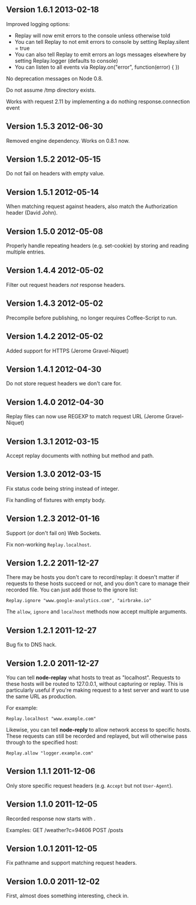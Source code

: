 ## Version 1.6.1 2013-02-18

Improved logging options:
- Replay will now emit errors to the console unless otherwise told
- You can tell Replay to not emit errors to console by setting
  Replay.silent = true
- You can also tell Replay to emit errors an logs messages elsewhere by setting
  Replay.logger (defaults to console)
- You can listen to all events via Replay.on("error", function(error) { })

No deprecation messages on Node 0.8.

Do not assume /tmp directory exists.

Works with request 2.11 by implementing a do nothing response.connection event


## Version 1.5.3 2012-06-30

Removed engine dependency. Works on 0.8.1 now.


## Version 1.5.2 2012-05-15

Do not fail on headers with empty value.


## Version 1.5.1 2012-05-14

When matching request against headers, also match the Authorization header
(David John).


## Version 1.5.0 2012-05-08

Properly handle repeating headers (e.g. set-cookie) by storing and reading
multiple entries.


## Version 1.4.4 2012-05-02

Filter out request headers *not* response headers.


## Version 1.4.3 2012-05-02

Precompile before publishing, no longer requires Coffee-Script to run.


## Version 1.4.2 2012-05-02

Added support for HTTPS (Jerome Gravel-Niquet)


## Version 1.4.1 2012-04-30

Do not store request headers we don't care for.


## Version 1.4.0 2012-04-30

Replay files can now use REGEXP to match request URL (Jerome Gravel-Niquet)


## Version 1.3.1 2012-03-15

Accept replay documents with nothing but method and path.


## Version 1.3.0 2012-03-15

Fix status code being string instead of integer.

Fix handling of fixtures with empty body.


## Version 1.2.3 2012-01-16

Support (or don't fail on) Web Sockets.

Fix non-working `Replay.localhost`.


## Version 1.2.2 2011-12-27

There may be hosts you don't care to record/replay: it doesn't matter if requests to these hosts succeed or not, and you
don't care to manage their recorded file.  You can just add those to the ignore list:

    Replay.ignore "www.google-analytics.com", "airbrake.io"

The `allow`, `ignore` and `localhost` methods now accept multiple arguments. 


## Version 1.2.1 2011-12-27

Bug fix to DNS hack.


## Version 1.2.0 2011-12-27

You can tell **node-replay** what hosts to treat as "localhost".  Requests to these hosts will be routed to 127.0.0.1,
without capturing or replay.  This is particularly useful if you're making request to a test server and want to use the
same URL as production.

For example:

    Replay.localhost "www.example.com"

Likewise, you can tell **node-reply** to allow network access to specific hosts.  These requests can still be recorded
and replayed, but will otherwise pass through to the specified host:

    Replay.allow "logger.example.com"


## Version 1.1.1 2011-12-06

Only store specific request headers (e.g. `Accept` but not `User-Agent`).


## Version 1.1.0 2011-12-05

Recorded response now starts with <method> <path>.
    
Examples:
    GET /weather?c=94606
    POST /posts


## Version 1.0.1 2011-12-05

Fix pathname and support matching request headers.


## Version 1.0.0 2011-12-02

First, almost does something interesting, check in.
